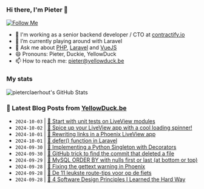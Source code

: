 ### Hi there, I'm Pieter 👋  
[![Follow Me](https://img.shields.io/github/followers/pieterclaerhout?label=Follow&style=social)](https://github.com/pieterclaerhout)

- 🏢 I'm working as a senior backend developer / CTO at [contractify.io](https://contractify.io)
- 🌱 I’m currently playing around with Laravel
- 💬 Ask me about [PHP](https://php.net), [Laravel](http://laravel.com) and [VueJS](https://vuejs.org)
- 😄 Pronouns: Pieter, Duckie, YellowDuck
- 📫 How to reach me: pieter@yellowduck.be

### My stats

![pieterclaerhout's GitHub Stats](https://github-readme-stats.vercel.app/api?username=pieterclaerhout&show_icons=true&count_private=true&line_height=40)

### 📩 Latest Blog Posts from [YellowDuck.be](https://www.yellowduck.be/)
<!-- BLOG-POST-LIST:START -->
- `2024-10-03` | [🔗 Start with unit tests on LiveView modules](https://www.yellowduck.be/posts/start-with-unit-tests-on-liveview-modules)  
- `2024-10-02` | [🔗 Spice up your LiveView app with a cool loading spinner!](https://www.yellowduck.be/posts/spice-up-your-liveview-app-with-a-cool-loading-spinner)  
- `2024-10-01` | [🐥 Rewriting links in a Phoenix LiveView app](https://www.yellowduck.be/posts/rewriting-links-in-a-phoenix-liveview-app)  
- `2024-10-01` | [🔗 defer&lpar;&rpar; function in Laravel](https://www.yellowduck.be/posts/defer-function-in-laravel-laravel-eco)  
- `2024-09-30` | [🐥 Implementing a Python Singleton with Decorators](https://www.yellowduck.be/posts/implementing-a-python-singleton-with-decorators)  
- `2024-09-30` | [🔗 GitHub trick to find the commit that deleted a file](https://www.yellowduck.be/posts/github-trick-to-find-the-commit-that-deleted-a-file-the-old-new-thing)  
- `2024-09-29` | [🔗 MySQL ORDER BY with nulls first or last &lpar;at bottom or top&rpar;](https://www.yellowduck.be/posts/mysql-order-by-with-nulls-first-or-last-at-bottom-or-top)  
- `2024-09-28` | [🐥 Fixing the gettext warning in Phoenix](https://www.yellowduck.be/posts/fixing-the-gettext-warning-in-phoenix)  
- `2024-09-28` | [🔗 De 11 leukste route-tips voor op de fiets](https://www.yellowduck.be/posts/de-11-leukste-route-tips-voor-op-de-fiets)  
- `2024-09-28` | [🔗 4 Software Design Principles I Learned the Hard Way](https://www.yellowduck.be/posts/4-software-design-principles-i-learned-the-hard-way)  

<!-- BLOG-POST-LIST:END -->
